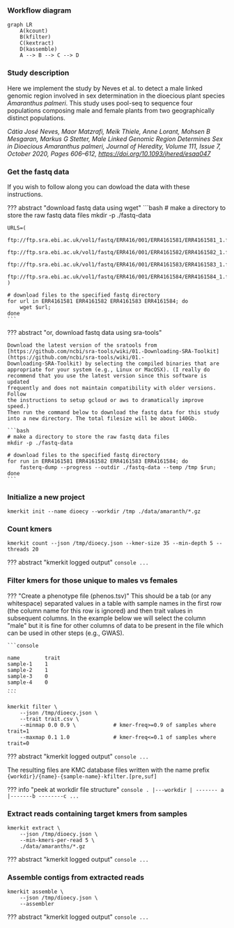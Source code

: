 

### Workflow diagram

```mermaid
graph LR
	A(kcount)
	B(kfilter)
	C(kextract)
	D(kassemble)
	A --> B --> C --> D
```

### Study description

Here we implement the study by Neves et al. to detect a male linked 
genomic region involved in sex determination in the dioecious plant species *Amaranthus palmeri*. This study uses pool-seq to sequence four populations composing male and female plants from two geographically distinct populations.

<cite>Cátia José Neves, Maor Matzrafi, Meik Thiele, Anne Lorant, Mohsen B Mesgaran, Markus G Stetter, Male Linked Genomic Region Determines Sex in Dioecious Amaranthus palmeri, Journal of Heredity, Volume 111, Issue 7, October 2020, Pages 606–612, <a href=https://doi.org/10.1093/jhered/esaa047>https://doi.org/10.1093/jhered/esaa047</a></cite>


### Get the fastq data
If you wish to follow along you can dowload the data with these instructions.

??? abstract "download fastq data using wget"
    ```bash
    # make a directory to store the raw fastq data files
    mkdir -p ./fastq-data

    URLS=(
        ftp://ftp.sra.ebi.ac.uk/vol1/fastq/ERR416/001/ERR4161581/ERR4161581_1.fastq.gz
        ftp://ftp.sra.ebi.ac.uk/vol1/fastq/ERR416/001/ERR4161582/ERR4161582_1.fastq.gz
        ftp://ftp.sra.ebi.ac.uk/vol1/fastq/ERR416/001/ERR4161583/ERR4161583_1.fastq.gz
        ftp://ftp.sra.ebi.ac.uk/vol1/fastq/ERR416/001/ERR4161584/ERR4161584_1.fastq.gz
    )

    # download files to the specified fastq directory
    for url in ERR4161581 ERR4161582 ERR4161583 ERR4161584; do
        wget $url;
    done
    ```

??? abstract "or, download fastq data using sra-tools"

    Download the latest version of the sratools from [https://github.com/ncbi/sra-tools/wiki/01.-Downloading-SRA-Toolkit](https://github.com/ncbi/sra-tools/wiki/01.-
    Downloading-SRA-Toolkit) by selecting the compiled binaries that are 
    appropriate for your system (e.g., Linux or MacOSX). (I really do 
    recommend that you use the latest version since this software is updated
    frequently and does not maintain compatibility with older versions. Follow
    the instructions to setup gcloud or aws to dramatically improve speed.)
    Then run the command below to download the fastq data for this study 
    into a new directory. The total filesize will be about 140Gb.

    ```bash
    # make a directory to store the raw fastq data files
    mkdir -p ./fastq-data

    # download files to the specified fastq directory
    for run in ERR4161581 ERR4161582 ERR4161583 ERR4161584; do
        fasterq-dump --progress --outdir ./fastq-data --temp /tmp $run;
    done
    ```


### Initialize a new project

```console
kmerkit init --name dioecy --workdir /tmp ./data/amaranth/*.gz
```

### Count kmers

```console
kmerkit count --json /tmp/dioecy.json --kmer-size 35 --min-depth 5 --threads 20
```

??? abstract "kmerkit logged output"
	```console
	...
	```


### Filter kmers for those unique to males vs females

??? "Create a phenotype file (phenos.tsv)"
	This should be a tab (or any whitespace) separated values in a table with
	sample names in the first row (the column name for this row is ignored)
	and then trait values in subsequent columns. In the example below we
	will select the column "male" but it is fine for other columns of data
	to be present in the file which can be used in other steps (e.g., GWAS).

	```console

	name        trait
	sample-1	1
	sample-2	1
	sample-3	0
	sample-4	0
	...			
	```

```console
kmerkit filter \
	--json /tmp/dioecy.json \
	--trait trait.csv \
	--minmap 0.0 0.9 \            # kmer-freq>=0.9 of samples where trait=1
	--maxmap 0.1 1.0              # kmer-freq<=0.1 of samples where trait=0
```

??? abstract "kmerkit logged output"
	```console
	...
	```

The resulting files are KMC database files written with the name prefix `{workdir}/{name}-{sample-name}-kfilter.[pre,suf]`

??? info "peek at workdir file structure"
	```console
	.
	|---workdir
	    |
	    ------- a
	    |-------b
	    --------c
	    ...
	```


### Extract reads containing target kmers from samples

```console
kmerkit extract \
	--json /tmp/dioecy.json \
	--min-kmers-per-read 5 \
	./data/amaranths/*.gz
```

??? abstract "kmerkit logged output"
	```console
	...
	```


### Assemble contigs from extracted reads

```console
kmerkit assemble \
	--json /tmp/dioecy.json \
	--assembler
```

??? abstract "kmerkit logged output"
	```console
	...
	```
